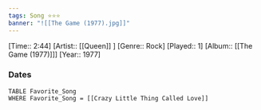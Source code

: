 ```yaml
---
tags: Song ⭐⭐⭐ 
banner: "![[The Game (1977).jpg]]"
---
```

[Time:: 2:44]
[Artist:: [[Queen]] ]
[Genre:: Rock]
[Played:: 1]
[Album:: [[The Game (1977)]]]
[Year:: 1977]
### Dates
````dataview
TABLE Favorite_Song
WHERE Favorite_Song = [[Crazy Little Thing Called Love]]
````